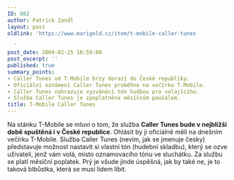 ```yaml
---
ID: 882
author: Patrick Zandl
layout: post
oldlink: 'https://www.marigold.cz/item/t-mobile-caller-tunes

  '
post_date: 2004-02-25 16:59:00
post_excerpt: ''
published: true
summary_points:
- Caller Tunes od T-Mobile brzy dorazí do České republiky.
- Oficiální oznámení Caller Tunes proběhne na večírku T-Mobile.
- Caller Tunes nahrazuje vyzváněcí tón hudbou pro volajícího.
- Služba Caller Tunes je zpoplatněna měsíčním paušálem.
title: T-Mobile Caller Tunes
---
```


Na stánku T-Mobile se mluví o tom, že služba <STRONG>Caller Tunes bude v nejbližší době spuštěná i v České republice</STRONG>. Ohlásit by ji oficiálně měli na dnešním večírku T-Mobile. Služba Caller Tunes (nevím, jak se jmenuje česky) představuje možnost nastavit si vlastní tón (hudební skladbu), který se ozve uživateli, jenž vám volá, místo oznamovacího tónu ve sluchátku. Za službu se platí měsíční poplatek. Prý je všude jinde úspěšná, jak by také ne, je to taková blbůstka, která se musí lidem líbit.